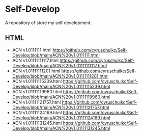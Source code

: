 # Self-Develop
A repository of store my self development.
## HTML
- ACN v1.0111111.html
https://github.com/cyruschuikc/Self-Develop/blob/main/ACN%20v1.0111111.html
- ACN v1.01111111117.html
https://github.com/cyruschuikc/Self-Develop/blob/main/ACN%20v1.01111111117.html
- ACN v1.01111111201.html
https://github.com/cyruschuikc/Self-Develop/blob/main/ACN%20v1.01111111201.html
- ACN v1.01111115239.html
https://github.com/cyruschuikc/Self-Develop/blob/main/ACN%20v1.01111115239.html
- ACN v1.01111119960.html
https://github.com/cyruschuikc/Self-Develop/blob/main/ACN%20v1.01111119960.html
- ACN v1.01111121757.html
https://github.com/cyruschuikc/Self-Develop/blob/main/ACN%20v1.01111121757.html
- ACN v1.01111124169.html
https://github.com/cyruschuikc/Self-Develop/blob/main/ACN%20v1.01111124169.html
- ACN v1.01111131245.html
https://github.com/cyruschuikc/Self-Develop/blob/main/ACN%20v1.01111131245.html
